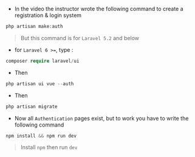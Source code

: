 - In the video the instructor wrote the following command to create
  a registration & login system

````php
php artisan make:auth 
````

> But this command is for `Laravel 5.2` and below

- for `Laravel 6 >=`, type :

````php
composer require laravel/ui
````

- Then

````php
php artisan ui vue --auth
````

- Then

````php
php artisan migrate
````

- Now all `Authentication` pages exist, but to work you have to
  write the following command

````php
npm install && npm run dev
````

> Install `npm` then run `dev`